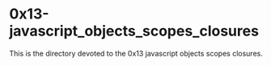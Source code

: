 # 0x13-javascript_objects_scopes_closures
This is the directory devoted to the 0x13 javascript objects scopes closures.
